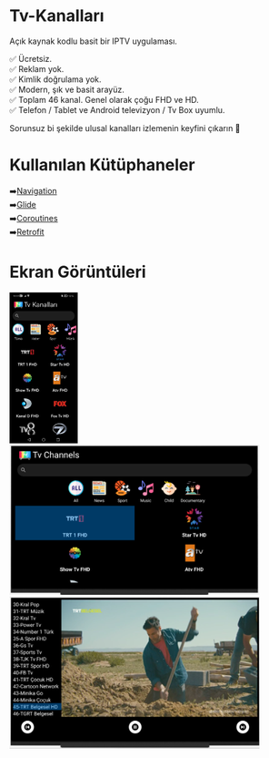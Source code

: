 # Tv-Kanalları

Açık kaynak kodlu basit bir IPTV uygulaması.

✅ Ücretsiz.<br/>
✅ Reklam yok.<br/>
✅ Kimlik doğrulama yok.<br/>
✅ Modern, şık ve basit arayüz.<br/>
✅ Toplam 46 kanal. Genel olarak çoğu FHD ve HD.<br/>
✅ Telefon / Tablet ve Android televizyon / Tv Box uyumlu. <br/>

Sorunsuz bi şekilde ulusal kanalları izlemenin keyfini çıkarın 🥳

# Kullanılan Kütüphaneler
➡️[Navigation](https://developer.android.com/jetpack/androidx/releases/navigation)<br/>
➡️[Glide](https://github.com/bumptech/glide)<br/>
➡️[Coroutines](https://developer.android.com/kotlin/coroutines?gclid=Cj0KCQjworiXBhDJARIsAMuzAuyirwQkmqEXTkXUwRulIlNZGXIDtMGOmVfeNpM-sCcRtWLifySci58aAqVkEALw_wcB&gclsrc=aw.ds)<br/>
➡️[Retrofit](https://square.github.io/retrofit/)<br/>

# Ekran Görüntüleri

<img src="https://github.com/onermorkoc/Tv-Kanallari/raw/main/img/phone-ss.jpg" width="120"> <img src="https://github.com/onermorkoc/Tv-Kanallari/raw/main/img/tv-ss-1.png" width="440"> <img src="https://github.com/onermorkoc/Tv-Kanallari/raw/main/img/tv-ss-2.png" width="440"> 
